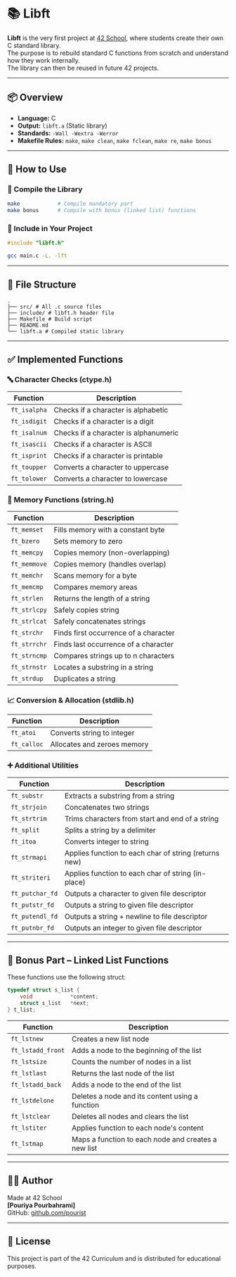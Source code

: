 # 📚 Libft

**Libft** is the very first project at [42 School](https://42.fr), where students create their own C standard library.  
The purpose is to rebuild standard C functions from scratch and understand how they work internally.  
The library can then be reused in future 42 projects.

---

## 📦 Overview

- **Language:** C  
- **Output:** `libft.a` (Static library)  
- **Standards:** `-Wall -Wextra -Werror`  
- **Makefile Rules:** `make`, `make clean`, `make fclean`, `make re`, `make bonus`

---

## 🧰 How to Use

### 🔨 Compile the Library

```bash
make            # Compile mandatory part
make bonus      # Compile with bonus (linked list) functions
```

### 🧪 Include in Your Project

```c
#include "libft.h"
```

```bash
gcc main.c -L. -lft
```

---

## 📁 File Structure

```
.
├── src/ # All .c source files 
├── include/ # libft.h header file 
├── Makefile # Build script 
├── README.md 
└── libft.a # Compiled static library
```

---

## ✅ Implemented Functions

### 🔤 Character Checks (ctype.h)

| Function        | Description                            |
|----------------|----------------------------------------|
| `ft_isalpha`    | Checks if a character is alphabetic    |
| `ft_isdigit`    | Checks if a character is a digit       |
| `ft_isalnum`    | Checks if a character is alphanumeric  |
| `ft_isascii`    | Checks if a character is ASCII         |
| `ft_isprint`    | Checks if a character is printable     |
| `ft_toupper`    | Converts a character to uppercase      |
| `ft_tolower`    | Converts a character to lowercase      |

### 🧠 Memory Functions (string.h)

| Function        | Description                                 |
|----------------|---------------------------------------------|
| `ft_memset`     | Fills memory with a constant byte           |
| `ft_bzero`      | Sets memory to zero                         |
| `ft_memcpy`     | Copies memory (non-overlapping)             |
| `ft_memmove`    | Copies memory (handles overlap)             |
| `ft_memchr`     | Scans memory for a byte                     |
| `ft_memcmp`     | Compares memory areas                       |
| `ft_strlen`     | Returns the length of a string              |
| `ft_strlcpy`    | Safely copies string                        |
| `ft_strlcat`    | Safely concatenates strings                 |
| `ft_strchr`     | Finds first occurrence of a character       |
| `ft_strrchr`    | Finds last occurrence of a character        |
| `ft_strncmp`    | Compares strings up to n characters         |
| `ft_strnstr`    | Locates a substring in a string             |
| `ft_strdup`     | Duplicates a string                         |

### 📈 Conversion & Allocation (stdlib.h)

| Function        | Description                             |
|----------------|-----------------------------------------|
| `ft_atoi`       | Converts string to integer              |
| `ft_calloc`     | Allocates and zeroes memory             |

### ➕ Additional Utilities

| Function          | Description                                          |
|------------------|------------------------------------------------------|
| `ft_substr`       | Extracts a substring from a string                   |
| `ft_strjoin`      | Concatenates two strings                             |
| `ft_strtrim`      | Trims characters from start and end of a string      |
| `ft_split`        | Splits a string by a delimiter                       |
| `ft_itoa`         | Converts integer to string                           |
| `ft_strmapi`      | Applies function to each char of string (returns new)|
| `ft_striteri`     | Applies function to each char of string (in-place)   |
| `ft_putchar_fd`   | Outputs a character to given file descriptor         |
| `ft_putstr_fd`    | Outputs a string to given file descriptor            |
| `ft_putendl_fd`   | Outputs a string + newline to file descriptor        |
| `ft_putnbr_fd`    | Outputs an integer to given file descriptor          |

---

## 🌟 Bonus Part – Linked List Functions

These functions use the following struct:

```c
typedef struct s_list {
    void            *content;
    struct s_list   *next;
} t_list;
```

| Function           | Description                                        |
|-------------------|----------------------------------------------------|
| `ft_lstnew`        | Creates a new list node                           |
| `ft_lstadd_front`  | Adds a node to the beginning of the list          |
| `ft_lstsize`       | Counts the number of nodes in a list              |
| `ft_lstlast`       | Returns the last node of the list                 |
| `ft_lstadd_back`   | Adds a node to the end of the list                |
| `ft_lstdelone`     | Deletes a node and its content using a function   |
| `ft_lstclear`      | Deletes all nodes and clears the list             |
| `ft_lstiter`       | Applies function to each node's content           |
| `ft_lstmap`        | Maps a function to each node and creates a new list|

---

## 👨‍💻 Author

Made at 42 School  
**[Pouriya Pourbahrami]**  
GitHub: [github.com/pourist](https://github.com/pourist)

---

## 📜 License

This project is part of the 42 Curriculum and is distributed for educational purposes.

